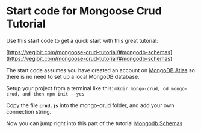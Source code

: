 # Start code for Mongoose Crud Tutorial

Use this start code to get a quick start with this great tutorial:

[https://vegibit.com/mongoose-crud-tutorial/#mongodb-schemas](https://vegibit.com/mongoose-crud-tutorial/#mongodb-schemas)

The start code assumes you have created an account on [MongoDB Atlas](https://www.mongodb.com/cloud/atlas) so there is no need to set up a local MongoDB database.

Setup your project from a terminal like this: `mkdir mongo-crud, cd mongo-crud, and then npm init --yes`

Copy the file  **`crud.js`** into the mongo-crud folder, and add your own connection string.

Now you can jump right into this part of the tutorial [Mongodb Schemas](https://vegibit.com/mongoose-crud-tutorial/#mongodb-schemas)

